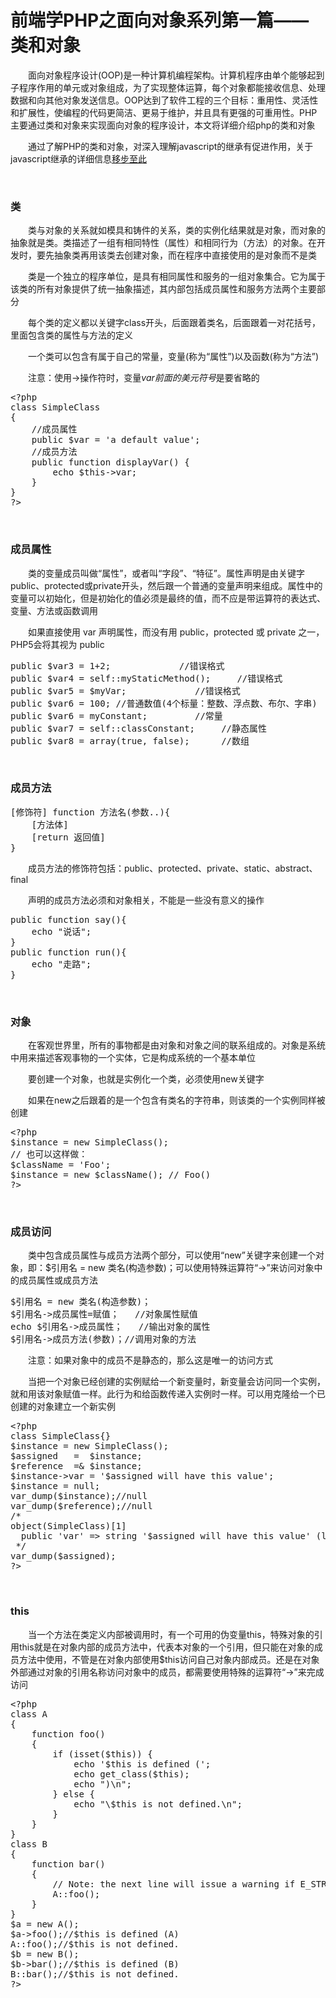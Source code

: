 # 前端学PHP之面向对象系列第一篇——类和对象

&emsp;&emsp;面向对象程序设计(OOP)是一种计算机编程架构。计算机程序由单个能够起到子程序作用的单元或对象组成，为了实现整体运算，每个对象都能接收信息、处理数据和向其他对象发送信息。OOP达到了软件工程的三个目标：重用性、灵活性和扩展性，使编程的代码更简洁、更易于维护，并且具有更强的可重用性。PHP主要通过类和对象来实现面向对象的程序设计，本文将详细介绍php的类和对象

&emsp;&emsp;通过了解PHP的类和对象，对深入理解javascript的继承有促进作用，关于javascript继承的详细信息[移步至此](http://www.cnblogs.com/xiaohuochai/p/5753952.html)

&nbsp;

### 类

&emsp;&emsp;类与对象的关系就如模具和铸件的关系，类的实例化结果就是对象，而对象的抽象就是类。类描述了一组有相同特性（属性）和相同行为（方法）的对象。在开发时，要先抽象类再用该类去创建对象，而在程序中直接使用的是对象而不是类

&emsp;&emsp;类是一个独立的程序单位，是具有相同属性和服务的一组对象集合。它为属于该类的所有对象提供了统一抽象描述，其内部包括成员属性和服务方法两个主要部分

&emsp;&emsp;每个类的定义都以关键字class开头，后面跟着类名，后面跟着一对花括号，里面包含类的属性与方法的定义

&emsp;&emsp;一个类可以包含有属于自己的常量，变量(称为&ldquo;属性&rdquo;)以及函数(称为&ldquo;方法&rdquo;)

&emsp;&emsp;注意：使用-&gt;操作符时，变量$var前面的美元符号$是要省略的

<div>
<pre>&lt;?php
class SimpleClass
{
    //成员属性
    public $var = 'a default value';
    //成员方法
    public function displayVar() {
        echo $this-&gt;var;
    }
}
?&gt;</pre>
</div>

&nbsp;

### 成员属性

&emsp;&emsp;类的变量成员叫做&ldquo;属性&rdquo;，或者叫&ldquo;字段&rdquo;、&ldquo;特征&rdquo;。属性声明是由关键字public、protected或private开头，然后跟一个普通的变量声明来组成。属性中的变量可以初始化，但是初始化的值必须是最终的值，而不应是带运算符的表达式、变量、方法或函数调用

&emsp;&emsp;如果直接使用 var 声明属性，而没有用 public，protected 或 private 之一，PHP5会将其视为 public

<div>
<pre>public $var3 = 1+2;             //错误格式
public $var4 = self::myStaticMethod();     //错误格式
public $var5 = $myVar;             //错误格式
public $var6 = 100; //普通数值(4个标量：整数、浮点数、布尔、字串)
public $var6 = myConstant;         //常量
public $var7 = self::classConstant;     //静态属性
public $var8 = array(true, false);      //数组</pre>
</div>

&nbsp;

### 成员方法

<div>
<pre>[修饰符] function 方法名(参数..){
    [方法体]
    [return 返回值]
}</pre>
</div>

&emsp;&emsp;成员方法的修饰符包括：public、protected、private、static、abstract、final

&emsp;&emsp;声明的成员方法必须和对象相关，不能是一些没有意义的操作

<div>
<pre>public function say(){   
    echo "说话";      
}       
public function run(){    
    echo "走路";      
}</pre>
</div>

&nbsp;

### 对象

&emsp;&emsp;在客观世界里，所有的事物都是由对象和对象之间的联系组成的。对象是系统中用来描述客观事物的一个实体，它是构成系统的一个基本单位

&emsp;&emsp;要创建一个对象，也就是实例化一个类，必须使用new关键字

&emsp;&emsp;如果在new之后跟着的是一个包含有类名的字符串，则该类的一个实例同样被创建

<div>
<pre>&lt;?php
$instance = new SimpleClass();
// 也可以这样做：
$className = 'Foo';
$instance = new $className(); // Foo()
?&gt;</pre>
</div>

&nbsp;

### 成员访问

&emsp;&emsp;类中包含成员属性与成员方法两个部分，可以使用&ldquo;new&rdquo;关键字来创建一个对象，即：$引用名 = new 类名(构造参数)；可以使用特殊运算符&ldquo;-&gt;&rdquo;来访问对象中的成员属性或成员方法

<div>
<pre>$引用名 = new 类名(构造参数)；
$引用名-&gt;成员属性=赋值；   //对象属性赋值    
echo $引用名-&gt;成员属性；   //输出对象的属性    
$引用名-&gt;成员方法(参数)；//调用对象的方法</pre>
</div>

&emsp;&emsp;注意：如果对象中的成员不是静态的，那么这是唯一的访问方式

&emsp;&emsp;当把一个对象已经创建的实例赋给一个新变量时，新变量会访问同一个实例，就和用该对象赋值一样。此行为和给函数传递入实例时一样。可以用克隆给一个已创建的对象建立一个新实例

<div>
<pre>&lt;?php
class SimpleClass{}
$instance = new SimpleClass();
$assigned   =  $instance;
$reference  =&amp; $instance;
$instance-&gt;var = '$assigned will have this value';
$instance = null; 
var_dump($instance);//null
var_dump($reference);//null
/*
object(SimpleClass)[1]
  public 'var' =&gt; string '$assigned will have this value' (length=30)
 */
var_dump($assigned);
?&gt;</pre>
</div>

&nbsp;

### this

&emsp;&emsp;当一个方法在类定义内部被调用时，有一个可用的伪变量this，特殊对象的引用this就是在对象内部的成员方法中，代表本对象的一个引用，但只能在对象的成员方法中使用，不管是在对象内部使用$this访问自己对象内部成员。还是在对象外部通过对象的引用名称访问对象中的成员，都需要使用特殊的运算符&ldquo;-&gt;&rdquo;来完成访问

<div>
<pre>&lt;?php
class A
{
    function foo()
    {
        if (isset($this)) {
            echo '$this is defined (';
            echo get_class($this);
            echo ")\n";
        } else {
            echo "\$this is not defined.\n";
        }
    }
}
class B
{
    function bar()
    {
        // Note: the next line will issue a warning if E_STRICT is enabled.
        A::foo();
    }
}
$a = new A();
$a-&gt;foo();//$this is defined (A) 
A::foo();//$this is not defined. 
$b = new B();
$b-&gt;bar();//$this is defined (B) 
B::bar();//$this is not defined.
?&gt;</pre>
</div>
